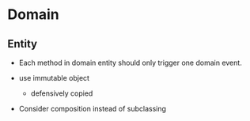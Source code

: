 # Domain
## Entity
- Each method in domain entity should only trigger one domain event.


- use immutable object
  - defensively copied
- Consider composition instead of subclassing
